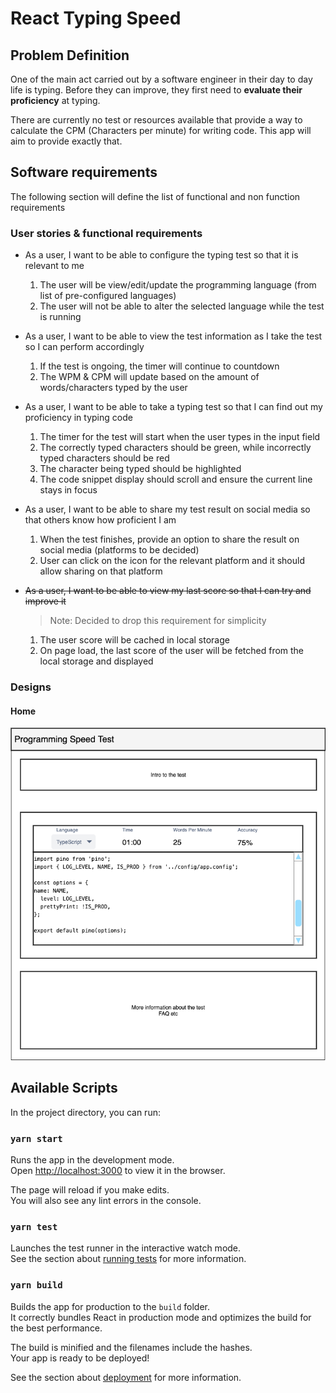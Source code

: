 # React Typing Speed

## Problem Definition

One of the main act carried out by a software engineer in their day to day life is typing.
Before they can improve, they first need to **evaluate their proficiency** at typing.

There are currently no test or resources available that provide a way to calculate the CPM (Characters per minute) for writing code. This app will aim to provide exactly that.

## Software requirements

The following section will define the list of functional and non function requirements

### User stories & functional requirements

- As a user, I want to be able to configure the typing test so that it is relevant to me

  1. The user will be view/edit/update the programming language (from list of pre-configured languages)
  2. The user will not be able to alter the selected language while the test is running

- As a user, I want to be able to view the test information as I take the test so I can perform accordingly

  1. If the test is ongoing, the timer will continue to countdown
  2. The WPM & CPM will update based on the amount of words/characters typed by the user

- As a user, I want to be able to take a typing test so that I can find out my proficiency in typing code

  1. The timer for the test will start when the user types in the input field
  2. The correctly typed characters should be green, while incorrectly typed characters should be red
  3. The character being typed should be highlighted
  4. The code snippet display should scroll and ensure the current line stays in focus

- As a user, I want to be able to share my test result on social media so that others know how proficient I am

  1. When the test finishes, provide an option to share the result on social media (platforms to be decided)
  2. User can click on the icon for the relevant platform and it should allow sharing on that platform

- <s>As a user, I want to be able to view my last score so that I can try and improve it</s>

  > Note: Decided to drop this requirement for simplicity

  1. The user score will be cached in local storage
  2. On page load, the last score of the user will be fetched from the local storage and displayed

### Designs

#### Home

![Home](./designs/home.drawio.png)

## Available Scripts

In the project directory, you can run:

### `yarn start`

Runs the app in the development mode.\
Open [http://localhost:3000](http://localhost:3000) to view it in the browser.

The page will reload if you make edits.\
You will also see any lint errors in the console.

### `yarn test`

Launches the test runner in the interactive watch mode.\
See the section about [running tests](https://facebook.github.io/create-react-app/docs/running-tests) for more information.

### `yarn build`

Builds the app for production to the `build` folder.\
It correctly bundles React in production mode and optimizes the build for the best performance.

The build is minified and the filenames include the hashes.\
Your app is ready to be deployed!

See the section about [deployment](https://facebook.github.io/create-react-app/docs/deployment) for more information.
